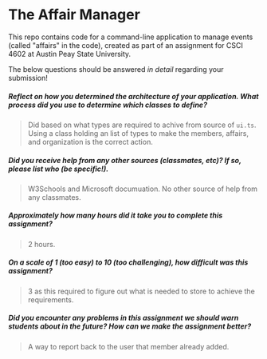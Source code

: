 # The Affair Manager

This repo contains code for a command-line application to manage events (called "affairs" in the code), created as part of an assignment for CSCI 4602 at Austin Peay State University.

The below questions should be answered _in detail_ regarding your submission!

##### Reflect on how you determined the architecture of your application. What process did you use to determine which classes to define? #####
> Did based on what types are required to achive from source of `ui.ts`. Using a class holding an list of types to make the members, affairs, and organization is the correct action.


##### Did you receive help from any other sources (classmates, etc)? If so, please list who (be specific!). #####
> W3Schools and Microsoft documuation. No other source of help from any classmates.


##### Approximately how many hours did it take you to complete this assignment? #####
> 2 hours.


##### On a scale of 1 (too easy) to 10 (too challenging), how difficult was this assignment? #####
> 3 as this required to figure out what is needed to store to achieve the requirements.


##### Did you encounter any problems in this assignment we should warn students about in the future? How can we make the assignment better? #####
> A way to report back to the user that member already added.

